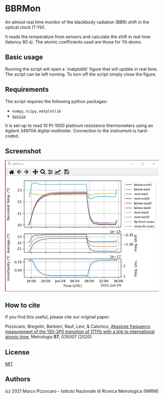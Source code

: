 # BBRMon

An almost real time monitor of the blackbody radiation (BBR) shift in the optical clock IT-Yb1.

It reads the temperature from sensors and calculate the shift in real time (latency 80 s).
The atomic coefficients used are those for Yb atoms.

## Basic usage

Running the script will open a  `matplotlib' figure that will update in real time.
The script can be left running. To turn off the script simply close the figure.

## Requirements

The script requires the following python packages:
- `numpy`, `scipy`, `matplotlib`
- [`pyvisa`](https://pyvisa.readthedocs.io/en/latest/)

It is set-up to read 10 Pt-1000 platinum resistance thermometers using an Agilent 34970A digital multimiter.
Connection to the instrument is hard-coded.

## Screenshot

![screenshot](https://github.com/INRIM/BBRMon/blob/main/screenshot.png)

## How to cite 

If you find this useful, please cite our original paper:

Pizzocaro, Bregolin, Barbieri,  Rauf,  Levi, & Calonico, [Absolute frequency measurement of the 1S0-3P0 transition of 171Yb with a link to international atomic time](http://doi.org/10.1088/1681-7575/ab50e8), Metrologia **57**, 035007 (2020)

## License

[MIT](https://opensource.org/licenses/MIT)

## Authors

(c) 2021 Marco Pizzocaro - Istituto Nazionale di Ricerca Metrologica (INRIM)
